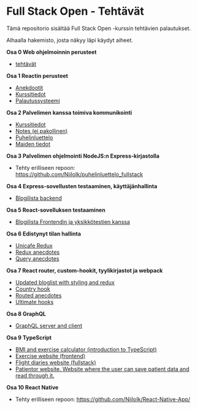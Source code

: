 # Full Stack Open - Tehtävät

Tämä repositorio sisältää Full Stack Open -kurssin tehtävien palautukset.

Alhaalla hakemisto, josta näkyy läpi käydyt aiheet.

**Osa 0 Web ohjelmoinnin perusteet**

  - [tehtävät](osa0/)
  
**Osa 1 Reactin perusteet**
  - [Anekdootit](osa1/anekdootit)
  - [Kurssitiedot](osa1/kurssitiedot)
  - [Palautussysteemi](osa1/palautussysteemi)

**Osa 2 Palvelimen kanssa toimiva kommunikointi**
  - [Kurssitiedot](osa2/kurssitiedot)
  - [Notes (ei pakollinen)](osa2/notes)
  - [Puhelinluettelo](osa2/puhelinluettelo)
  - [Maiden tiedot](osa2/maiden_tiedot)

**Osa 3 Palvelimen ohjelmointi NodeJS:n Express-kirjastolla**
  - Tehty erilliseen repoon: https://github.com/NiiloIk/puhelinluettelo_fullstack

**Osa 4 Express-sovellusten testaaminen, käyttäjänhallinta**
  - [Blogilista backend](osa4/blogilista)

**Osa 5 React-sovelluksen testaaminen**
  - [Blogilista Frontendin ja yksikkötestien kanssa](osa5)

**Osa 6 Edistynyt tilan hallinta**
  - [Unicafe Redux](osa6/unicafe-redux)
  - [Redux anecdotes](osa6/redux-anecdotes)
  - [Query anecdotes](osa6/query-anecdotes)

**Osa 7 React router, custom-hookit, tyylikirjastot ja webpack**
  - [Updated bloglist with styling and redux](osa7/bloglist-updated)
  - [Country hook](osa7/country-hook)
  - [Routed anecdotes](osa7/routed-anecdotes)
  - [Ultimate hooks](osa7/ultimate-hooks)

**Osa 8 GraphQL**
  - [GraphQL server and client](osa8/)

**Osa 9 TypeScript**
  - [BMI and exercise calculator  (introduction to TypeScript)](osa9/calculators)
  - [Exercise website (frontend)](osa9/react-TS-exercise)
  - [Flight diaries website (fullstack)](osa9/flight_diaries)
  - [Patientor website. Website where the user can save patient data and read through it.](osa9/patientor)

**Osa 10 React Native**
  - Tehty erilliseen repoon: https://github.com/NiiloIk/React-Native-App/
